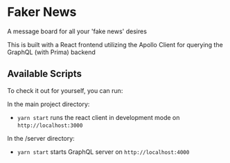 # Faker News

A message board for all your 'fake news' desires

This is built with a React frontend utilizing the Apollo Client for querying the GraphQL (with Prima) backend

## Available Scripts

To check it out for yourself, you can run:

In the main project directory:

* `yarn start` runs the react client in development mode on `http://localhost:3000`

In the /server directory:

* `yarn start` starts GraphQL server on `http://localhost:4000`

